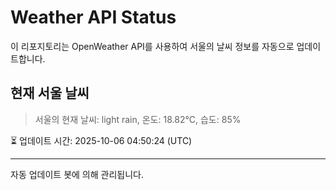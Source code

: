 
# Weather API Status

이 리포지토리는 OpenWeather API를 사용하여 서울의 날씨 정보를 자동으로 업데이트합니다.

## 현재 서울 날씨
> 서울의 현재 날씨: light rain, 온도: 18.82°C, 습도: 85%

⏳ 업데이트 시간: 2025-10-06 04:50:24 (UTC)

---
자동 업데이트 봇에 의해 관리됩니다.
